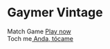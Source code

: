 # Gaymer Vintage

Match Game <a href="https://luisemoji.github.io/gaymer/emoji-match-game">Play now </a> <br>
Toch me<a href="https://luisemoji.github.io/gaymer/anda-tocale-aqui"> Anda, tócame </a> <br>
<a href="https://luisemoji.github.io/gaymer/"> </a> <br>
